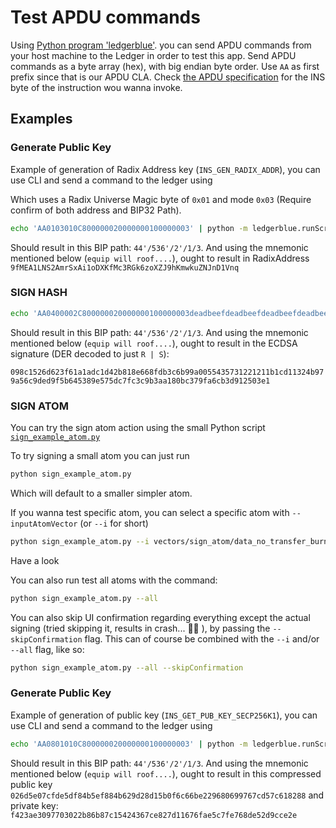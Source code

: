 # Test APDU commands
Using [Python program 'ledgerblue'](https://github.com/LedgerHQ/blue-loader-python). you can send APDU commands from your host machine to the Ledger in order to test this app. Send APDU commands as a byte array (hex), with big endian byte order. Use `AA` as first prefix since that is our APDU CLA. Check [the APDU specification](docs/APDUSPEC.md) for the INS byte of the instruction wou wanna invoke.

## Examples


### Generate Public Key
Example of generation of Radix Address key (`INS_GEN_RADIX_ADDR`), you can use CLI and send a command to the ledger using

Which uses a Radix Universe Magic byte of `0x01` and mode `0x03` (Require confirm of both address and BIP32 Path).

```sh
echo 'AA0103010C800000020000000100000003' | python -m ledgerblue.runScript --targetId 0x31100004 --apdu
```

Should result in this BIP path: `44'/536'/2'/1/3`. And using the mnemonic mentioned below (`equip will roof....`), ought to result in RadixAddress `9fMEA1LNS2AmrSxAi1oDXKfMc3RGk6zoXZJ9hKmwkuZNJnD1Vnq`

### SIGN HASH

```sh
echo 'AA0400002C800000020000000100000003deadbeefdeadbeefdeadbeefdeadbeefdeadbeefdeadbeefdeadbeefdeadbeef' | python -m ledgerblue.runScript --targetId 0x31100004 --apdu
```

Should result in this BIP path: `44'/536'/2'/1/3`. And using the mnemonic mentioned below (`equip will roof....`), ought to result in the ECDSA signature (DER decoded to just `R | S`):

`098c1526d623f61a1adc1d42b818e668fdb3c6b99a0055435731221211b1cd11324b979a56c9ded9f5b645389e575dc7fc3c9b3aa180bc379fa6cb3d912503e1`

### SIGN ATOM

You can try the sign atom action using the small Python script [`sign_example_atom.py`](sign_example_atom.py)

To try signing a small atom you can just run

```sh
python sign_example_atom.py
```

Which will default to a smaller simpler atom.

If you wanna test specific atom, you can select a specific atom with `--inputAtomVector` (or `--i` for short)

```sh
python sign_example_atom.py --i vectors/sign_atom/data_no_transfer_burn_action.json
```

Have a look


You can also run test all atoms with the command:

```sh
python sign_example_atom.py --all
```

You can also skip UI confirmation regarding everything except the actual signing (tried skipping it, results in crash... 🤷‍♂️ ), by passing the `--skipConfirmation` flag. This can of course be combined with the `--i` and/or `--all` flag, like so:

```sh
python sign_example_atom.py --all --skipConfirmation
```


### Generate Public Key
Example of generation of public key (`INS_GET_PUB_KEY_SECP256K1`), you can use CLI and send a command to the ledger using

```sh
echo 'AA0801010C800000020000000100000003' | python -m ledgerblue.runScript --targetId 0x31100004 --apdu
```

Should result in this BIP path: `44'/536'/2'/1/3`. And using the mnemonic mentioned below (`equip will roof....`), ought to result in this compressed public key `026d5e07cfde5df84b5ef884b629d28d15b0f6c66be229680699767cd57c618288` and private key: `f423ae3097703022b86b87c15424367ce827d11676fae5c7fe768de52d9cce2e`

